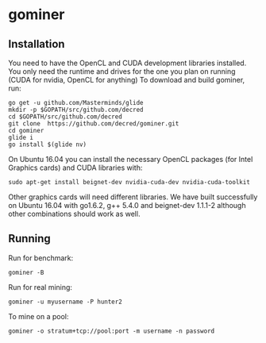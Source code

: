 # gominer

## Installation

You need to have the OpenCL and CUDA development libraries
installed. You only need the runtime and drives for the one you plan
on running (CUDA for nvidia, OpenCL for anything) To download and
build gominer, run:

```
go get -u github.com/Masterminds/glide
mkdir -p $GOPATH/src/github.com/decred
cd $GOPATH/src/github.com/decred
git clone  https://github.com/decred/gominer.git
cd gominer
glide i
go install $(glide nv)
```

On Ubuntu 16.04 you can install the necessary OpenCL packages (for
Intel Graphics cards) and CUDA libraries with:

```
sudo apt-get install beignet-dev nvidia-cuda-dev nvidia-cuda-toolkit
```

Other graphics cards will need different libraries.  We have built
successfully on Ubuntu 16.04 with go1.6.2, g++ 5.4.0 and
beignet-dev 1.1.1-2 although other combinations should work as well.

## Running

Run for benchmark:

```
gominer -B
```

Run for real mining:

```
gominer -u myusername -P hunter2
```

To mine on a pool:

```
gominer -o stratum+tcp://pool:port -m username -n password
```
